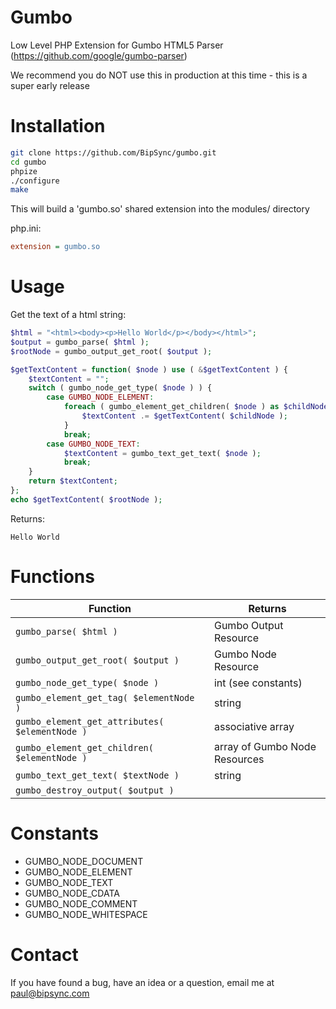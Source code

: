 Gumbo
=====

Low Level PHP Extension for Gumbo HTML5 Parser (https://github.com/google/gumbo-parser)

We recommend you do NOT use this in production at this time - this is a super early release

Installation
=====

```bash
git clone https://github.com/BipSync/gumbo.git
cd gumbo
phpize
./configure
make
```

This will build a 'gumbo.so' shared extension into the modules/ directory

php.ini:
```ini
extension = gumbo.so
```

Usage
=====

Get the text of a html string:
```php
$html = "<html><body><p>Hello World</p></body></html>";
$output = gumbo_parse( $html );
$rootNode = gumbo_output_get_root( $output );

$getTextContent = function( $node ) use ( &$getTextContent ) {
    $textContent = "";
    switch ( gumbo_node_get_type( $node ) ) {
        case GUMBO_NODE_ELEMENT:
            foreach ( gumbo_element_get_children( $node ) as $childNode ) {
                $textContent .= $getTextContent( $childNode );
            }
            break;
        case GUMBO_NODE_TEXT:
            $textContent = gumbo_text_get_text( $node );
            break;
    }
    return $textContent;
};
echo $getTextContent( $rootNode );
```

Returns:
```
Hello World
```

Functions
=========

Function|Returns
---|---
`gumbo_parse( $html )`|Gumbo Output Resource
`gumbo_output_get_root( $output )`|Gumbo Node Resource
`gumbo_node_get_type( $node )`|int (see constants)
`gumbo_element_get_tag( $elementNode )`|string
`gumbo_element_get_attributes( $elementNode )`|associative array
`gumbo_element_get_children( $elementNode )`|array of Gumbo Node Resources
`gumbo_text_get_text( $textNode )`|string
`gumbo_destroy_output( $output )`|

Constants
=========
* GUMBO_NODE_DOCUMENT
* GUMBO_NODE_ELEMENT
* GUMBO_NODE_TEXT
* GUMBO_NODE_CDATA
* GUMBO_NODE_COMMENT
* GUMBO_NODE_WHITESPACE


Contact
=======

If you have found a bug, have an idea or a question, email me at paul@bipsync.com
